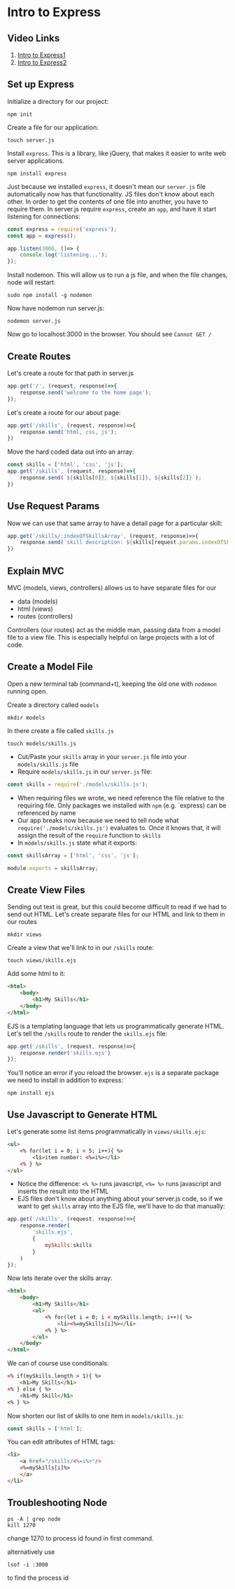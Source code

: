 # Intro to Express

## Video Links

1. [Intro to Express1](https://generalassembly.wistia.com/medias/kxmye0u6fj)
1. [Intro to Express2](https://generalassembly.wistia.com/medias/4wi7i9nfxt)

## Set up Express

Initialize a directory for our project:

```
npm init
```

Create a file for our application:

```
touch server.js
```

Install `express`.  This is a library, like jQuery, that makes it easier to write web server applications.

```
npm install express
```

Just because we installed `express`, it doesn't mean our `server.js` file automatically now has that functionality.
JS files don't know about each other.  In order to get the contents of one file into another, you have to require them.
In server.js require `express`, create an `app`, and have it start listening for connections:

```javascript
const express = require('express');
const app = express();

app.listen(3000, ()=> {
	console.log('listening...');
});
```

Install nodemon.  This will allow us to run a js file, and when the file changes, node will restart:

```
sudo npm install -g nodemon
```

Now have nodemon run server.js:

```
nodemon server.js
```

Now go to localhost:3000 in the browser.  You should see `Cannot GET /`

## Create Routes

Let's create a route for that path in server.js

```javascript
app.get('/', (request, response)=>{
	response.send('welcome to the home page');
});
```

Let's create a route for our about page:

```javascript
app.get('/skills', (request, response)=>{
	response.send('html, css, js');
})
```

Move the hard coded data out into an array:

```javascript
const skills = ['html', 'css', 'js'];
app.get('/skills', (request, response)=>{
	response.send(`${skills[0]}, ${skills[1]}, ${skills[2]}`);
})
```

## Use Request Params

Now we can use that same array to have a detail page for a particular skill:

```javascript
app.get('/skills/:indexOfSkillsArray', (request, response)=>{
	response.send(`skill description: ${skills[request.params.indexOfSkillsArray]}`);
})
```

## Explain MVC

MVC (models, views, controllers) allows us to have separate files for our

- data (models)
- html (views)
- routes (controllers)

Controllers (our routes) act as the middle man, passing data from a model file to a view file.
This is especially helpful on large projects with a lot of code.

## Create a Model File

Open a new terminal tab (command+t), keeping the old one with `nodemon` running open.

Create a directory called `models`

```
mkdir models
```

In there create a file called `skills.js`

```
touch models/skills.js
```

- Cut/Paste your `skills` array in your `server.js` file into your `models/skills.js` file
- Require `models/skills.js` in our `server.js` file:

```javascript
const skills = require('./models/skills.js');
```

- When requiring files we wrote, we need reference the file relative to the requiring file.  Only packages we installed with `npm` (e.g. `express) can be referenced by name
- Our app breaks now because we need to tell node what `require('./models/skills.js')` evaluates to.  Once it knows that, it will assign the result of the `require` function to `skills`
- In `models/skills.js` state what it exports:

```javascript
const skillsArray = ['html', 'css', 'js'];

module.exports = skillsArray;
```

## Create View Files

Sending out text is great, but this could become difficult to read if we had to send out HTML.  Let's create separate files for our HTML and link to them in our routes

```
mkdir views
```

Create a view that we'll link to in our `/skills` route:

```
touch views/skills.ejs
```

Add some html to it:

```html
<html>
	<body>
		<h1>My Skills</h1>
	</body>
</html>
```

EJS is a templating language that lets us programmatically generate HTML.  Let's tell the `/skills` route to render the `skills.ejs` file:

```javascript
app.get('/skills', (request, response)=>{
	response.render('skills.ejs')
});
```

You'll notice an error if you reload the browser.  `ejs` is a separate package we need to install in addition to express:

```
npm install ejs
```

## Use Javascript to Generate HTML

Let's generate some list items programmatically in `views/skills.ejs`:

```html
<ul>
	<% for(let i = 0; i < 5; i++){ %>
		<li>item number: <%=i%></li>
	<% } %>
</ul>
```

- Notice the difference: `<% %>` runs javascript, `<%= %>` runs javascript and inserts the result into the HTML
- EJS files don't know about anything about your server.js code, so if we want to get `skills` array into the EJS file, we'll have to do that manually:

```javascript
app.get('/skills', (request, response)=>{
	response.render(
		'skills.ejs',
		{
			mySkills:skills
		}
	)
});
```

Now lets iterate over the skills array:

```html
<html>
	<body>
		<h1>My Skills</h1>
		<ul>
			<% for(let i = 0; i < mySkills.length; i++){ %>
				<li><%=mySkills[i]%></li>
			<% } %>
		</ul>
	</body>
</html>
```

We can of course use conditionals:

```html
<% if(mySkills.length > 1){ %>
	<h1>My Skills</h1>
<% } else { %>
	<h1>My Skill</h1>
<% } %>
```

Now shorten our list of skills to one item in `models/skills.js`:

```javascript
const skills = ['html'];
```

You can edit attributes of HTML tags:

```html
<li>
    <a href="/skills/<%=i%>"/>
	<%=mySkills[i]%>
    </a>
</li>
```

## Troubleshooting Node

```
ps -A | grep node
kill 1270
```

change 1270 to process id found in first command.

alternatively use

```
lsof -i :3000
```

to find the process id
